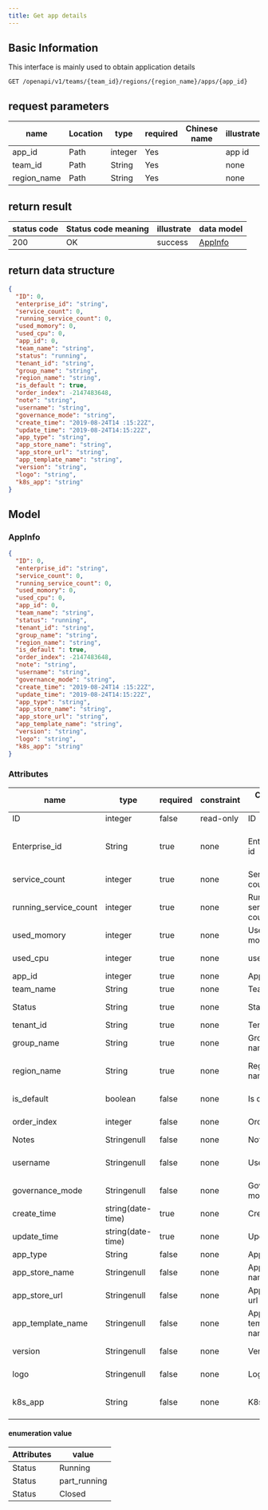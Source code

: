 ```yaml
---
title: Get app details
---
```


## Basic Information

This interface is mainly used to obtain application details

```shell title="请求路径"
GET /openapi/v1/teams/{team_id}/regions/{region_name}/apps/{app_id}
```

## request parameters

| name                             | Location | type    | required | Chinese name | illustrate |
| -------------------------------- | -------- | ------- | -------- | ------------ | ---------- |
| app_id      | Path     | integer | Yes      |              | app id     |
| team_id     | Path     | String  | Yes      |              | none       |
| region_name | Path     | String  | Yes      |              | none       |

## return result

| status code | Status code meaning | illustrate | data model                |
| ----------- | ------------------- | ---------- | ------------------------- |
| 200         | OK                  | success    | [AppInfo](#schemaappinfo) |

## return data structure

```json title="响应示例"
{
  "ID": 0,
  "enterprise_id": "string",
  "service_count": 0,
  "running_service_count": 0,
  "used_momory": 0,
  "used_cpu": 0,
  "app_id": 0,
  "team_name": "string",
  "status": "running",
  "tenant_id": "string",
  "group_name": "string",
  "region_name": "string",
  "is_default ": true,
  "order_index": -2147483648,
  "note": "string",
  "username": "string",
  "governance_mode": "string",
  "create_time": "2019-08-24T14 :15:22Z",
  "update_time": "2019-08-24T14:15:22Z",
  "app_type": "string",
  "app_store_name": "string",
  "app_store_url": "string",
  "app_template_name": "string",
  "version": "string",
  "logo": "string",
  "k8s_app": "string"
}
```

## Model

### AppInfo<a id="schemaappinfo"></a>

```json
{
  "ID": 0,
  "enterprise_id": "string",
  "service_count": 0,
  "running_service_count": 0,
  "used_momory": 0,
  "used_cpu": 0,
  "app_id": 0,
  "team_name": "string",
  "status": "running",
  "tenant_id": "string",
  "group_name": "string",
  "region_name": "string",
  "is_default ": true,
  "order_index": -2147483648,
  "note": "string",
  "username": "string",
  "governance_mode": "string",
  "create_time": "2019-08-24T14 :15:22Z",
  "update_time": "2019-08-24T14:15:22Z",
  "app_type": "string",
  "app_store_name": "string",
  "app_store_url": "string",
  "app_template_name": "string",
  "version": "string",
  "logo": "string",
  "k8s_app": "string"
}
```

### Attributes

| name                                                            | type                                 | required | constraint | Chinese name          | illustrate                                            |
| --------------------------------------------------------------- | ------------------------------------ | -------- | ---------- | --------------------- | ----------------------------------------------------- |
| ID                                                              | integer                              | false    | read-only  | ID                    | none                                                  |
| Enterprise_id                              | String                               | true     | none       | Enterprise id         | Enterprise ID (Federated Cloud ID) |
| service_count                              | integer                              | true     | none       | Service count         | number of components                                  |
| running_service_count | integer                              | true     | none       | Running service count | number of components running                          |
| used_momory                                | integer                              | true     | none       | Used momory           | allocated memory                                      |
| used_cpu                                   | integer                              | true     | none       | used cpu              | allocated cpu                                         |
| app_id                                     | integer                              | true     | none       | App id                | app id                                                |
| team_name                                  | String                               | true     | none       | Team name             | team name                                             |
| Status                                                          | String                               | true     | none       | Status                | application status                                    |
| tenant_id                                  | String                               | true     | none       | Tenant id             | tenant id                                             |
| group_name                                 | String                               | true     | none       | Group name            | group name                                            |
| region_name                                | String                               | true     | none       | Region name           | Regional center name                                  |
| is_default                                 | boolean                              | false    | none       | Is default            | default components                                    |
| order_index                                | integer                              | false    | none       | Order index           | Apply sorting                                         |
| Notes                                                           | Stringenull                          | false    | none       | Note                  | Remark                                                |
| username                                                        | Stringenull                          | false    | none       | Username              | The username of principal                             |
| governance_mode                            | Stringenull                          | false    | none       | Governance mode       | Governance mode                                       |
| create_time                                | string(date-time) | true     | none       | Create time           | creation time                                         |
| update_time                                | string(date-time) | true     | none       | Update time           | update time                                           |
| app_type                                   | String                               | false    | none       | App type              | App types                                             |
| app_store_name        | Stringenull                          | false    | none       | App store name        | app store name                                        |
| app_store_url         | Stringenull                          | false    | none       | App store url         | App store URL                                         |
| app_template_name     | Stringenull                          | false    | none       | App template name     | Application Template Name                             |
| version                                                         | Stringenull                          | false    | none       | Version               | Helm app version                                      |
| logo                                                            | Stringenull                          | false    | none       | Logo                  | application logo                                      |
| k8s_app                                    | String                               | false    | none       | K8s app               | In-cluster application name                           |

#### enumeration value

| Attributes | value                             |
| ---------- | --------------------------------- |
| Status     | Running                           |
| Status     | part_running |
| Status     | Closed                            |